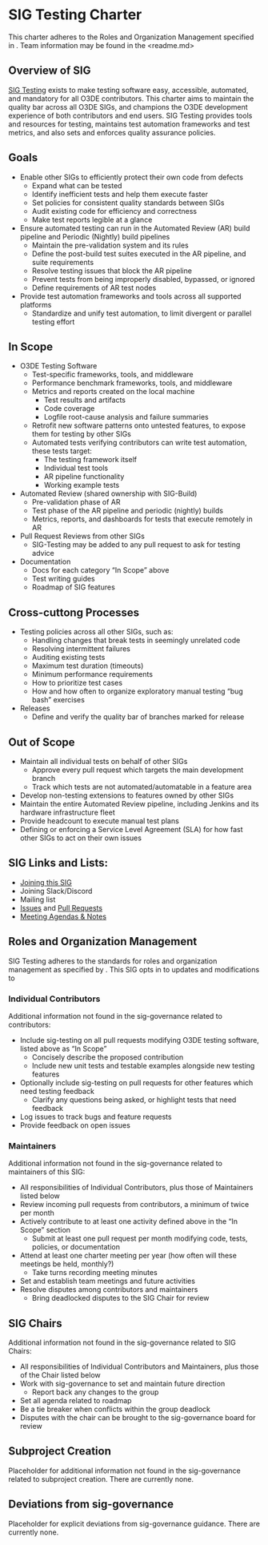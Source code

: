 # SIG Testing Charter

This charter adheres to the Roles and Organization Management specified in <sig-governance>.
 Team information may be found in the <readme.md>

## Overview of SIG

[SIG Testing](https://github.com/orgs/o3de/teams/sig-testing) exists to make testing software easy, accessible, automated, and mandatory for all O3DE contributors. This charter aims to maintain the quality bar across all O3DE SIGs, and champions the O3DE development experience of both contributors and end users. SIG Testing provides tools and resources for testing, maintains test automation frameworks and test metrics, and also sets and enforces quality assurance policies.

## Goals

* Enable other SIGs to efficiently protect their own code from defects
  * Expand what can be tested
  * Identify inefficient tests and help them execute faster
  * Set policies for consistent quality standards between SIGs
  * Audit existing code for efficiency and correctness
  * Make test reports legible at a glance
* Ensure automated testing can run in the Automated Review (AR) build pipeline and Periodic (Nightly) build pipelines
  * Maintain the pre-validation system and its rules
  * Define the post-build test suites executed in the AR pipeline, and suite requirements
  * Resolve testing issues that block the AR pipeline
  * Prevent tests from being improperly disabled, bypassed, or ignored
  * Define requirements of AR test nodes
* Provide test automation frameworks and tools across all supported platforms
    * Standardize and unify test automation, to limit divergent or parallel testing effort

## In Scope

* O3DE Testing Software
  * Test-specific frameworks, tools, and middleware
  * Performance benchmark frameworks, tools, and middleware
  * Metrics and reports created on the local machine
    * Test results and artifacts
    * Code coverage
    * Logfile root-cause analysis and failure summaries
  * Retrofit new software patterns onto untested features, to expose them for testing by other SIGs
  * Automated tests verifying contributors can write test automation, these tests target:
    * The testing framework itself
    * Individual test tools
    * AR pipeline functionality
    * Working example tests
* Automated Review (shared ownership with SIG-Build)
  * Pre-validation phase of AR
  * Test phase of the AR pipeline and periodic (nightly) builds
  * Metrics, reports, and dashboards for tests that execute remotely in AR
* Pull Request Reviews from other SIGs
  * SIG-Testing may be added to any pull request to ask for testing advice
* Documentation
  * Docs for each category “In Scope” above
  * Test writing guides
  * Roadmap of SIG features

## Cross-cuttong Processes

* Testing policies across all other SIGs, such as:
  * Handling changes that break tests in seemingly unrelated code
  * Resolving intermittent failures
  * Auditing existing tests
  * Maximum test duration (timeouts)
  * Minimum performance requirements
  * How to prioritize test cases
  * How and how often to organize exploratory manual testing “bug bash” exercises
* Releases
  * Define and verify the quality bar of branches marked for release

## Out of Scope

* Maintain all individual tests on behalf of other SIGs
  * Approve every pull request which targets the main development branch
  * Track which tests are not automated/automatable in a feature area
* Develop non-testing extensions to features owned by other SIGs
* Maintain the entire Automated Review pipeline, including Jenkins and its hardware infrastructure fleet
* Provide headcount to execute manual test plans
* Defining or enforcing a Service Level Agreement (SLA) for how fast other SIGs to act on their own issues

## SIG Links and Lists:

* [Joining this SIG](https://github.com/orgs/o3de/teams/sig-testing/members)
* Joining Slack/Discord
* Mailing list
* [Issues](https://github.com/o3de/sig-testing/issues) and [Pull Requests](https://github.com/o3de/sig-testing/pulls)
* [Meeting Agendas & Notes](https://github.com/o3de/sig-testing/labels/mtg-agenda)

## Roles and Organization Management

SIG Testing adheres to the standards for roles and organization management as specified by <sig-governance>. This SIG opts in to updates and modifications to <sig-governance>

### Individual Contributors

Additional information not found in the sig-governance related to contributors:

* Include sig-testing on all pull requests modifying O3DE testing software, listed above as “In Scope”
  * Concisely describe the proposed contribution
  * Include new unit tests and testable examples alongside new testing features
* Optionally include sig-testing on pull requests for other features which need testing feedback
  * Clarify any questions being asked, or highlight tests that need feedback
* Log issues to track bugs and feature requests
* Provide feedback on open issues

### Maintainers

Additional information not found in the sig-governance related to maintainers of this SIG:

* All responsibilities of Individual Contributors, plus those of Maintainers listed below
* Review incoming pull requests from contributors, a minimum of twice per month
* Actively contribute to at least one activity defined above in the “In Scope” section
  * Submit at least one pull request per month modifying code, tests, policies, or documentation
* Attend at least one charter meeting per year (how often will these meetings be held, monthly?)
  * Take turns recording meeting minutes
* Set and establish team meetings and future activities
* Resolve disputes among contributors and maintainers
  * Bring deadlocked disputes to the SIG Chair for review

## SIG Chairs

Additional information not found in the sig-governance related to SIG Chairs:

* All responsibilities of Individual Contributors and Maintainers, plus those of the Chair listed below
* Work with sig-governance to set and maintain future direction
  * Report back any changes to the group
* Set all agenda related to roadmap
* Be a tie breaker when conflicts within the group deadlock
* Disputes with the chair can be brought to the sig-governance board for review

## Subproject Creation

Placeholder for additional information not found in the sig-governance related to subproject creation.  There are currently none.

## Deviations from sig-governance

Placeholder for explicit deviations from sig-governance guidance. There are currently none.
